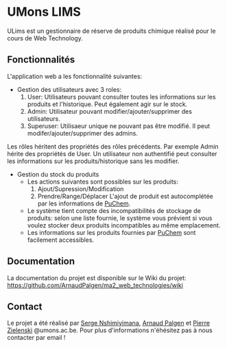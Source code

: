# UMons LIMS

ULims est un gestionnaire de réserve de produits chimique réalisé pour le cours de Web Technology.

## Fonctionnalités

L'application web a les fonctionnalité suivantes:
- Gestion des utilisateurs avec 3 roles:
  1. User: Utilisateurs pouvant consulter toutes les informations sur les produits et l'historique. Peut également agir sur le stock.
  2. Admin: Utilisateur pouvant modifier/ajouter/supprimer des utilisateurs.
  3. Superuser: Utilisaeur unique ne pouvant pas être modifié. Il peut modifer/ajouter/supprimer des admins.

Les rôles héritent des propriétés des rôles précédents. Par exemple Admin hérite des propriétés de User. Un utilisateur non authentifié peut consulter les  informations sur les produits/historique sans les modifier.

- Gestion du stock du produits
  - Les actions suivantes sont possibles sur les produits:
    1. Ajout/Supression/Modification
    2. Prendre/Range/Déplacer
    L'ajout de produit est autocomplétée par les informations de [PuChem](https://pubchem.ncbi.nlm.nih.gov/).
  - Le système tient compte des incompatibilités de stockage de produits: selon une liste fournie, le système vous prévient si vous voulez stocker deux produits incompatibles au même emplacement.
  - Les informations sur les produits fournies par [PuChem](https://pubchem.ncbi.nlm.nih.gov/) sont facilement accessibles.
   
## Documentation
  La documentation du projet est disponible sur le Wiki du projet: https://github.com/ArnaudPalgen/ma2_web_technologies/wiki

## Contact
Le projet a été réalisé par [Serge Nshimiyimana](mailto:serge.nshimiyimana@umons.ac.be), [Arnaud Palgen](mailto:arnaud.palgen@umons.ac.be) et [Pierre Zielenski](mailto:pierre.zielenski@umons.ac.be) @umons.ac.be.
Pour plus d'informations n'éhésitez pas à nous contacter par email !
